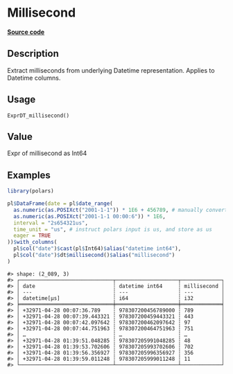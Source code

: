 
# Millisecond

[**Source code**](https://github.com/pola-rs/r-polars/tree/3908b5beab9ec917b825bad8f9a820caad37cb4a/R/expr__datetime.R#L479)

## Description

Extract milliseconds from underlying Datetime representation. Applies to
Datetime columns.

## Usage

<pre><code class='language-R'>ExprDT_millisecond()
</code></pre>

## Value

Expr of millisecond as Int64

## Examples

``` r
library(polars)

pl$DataFrame(date = pl$date_range(
  as.numeric(as.POSIXct("2001-1-1")) * 1E6 + 456789, # manually convert to us
  as.numeric(as.POSIXct("2001-1-1 00:00:6")) * 1E6,
  interval = "2s654321us",
  time_unit = "us", # instruct polars input is us, and store as us
  eager = TRUE
))$with_columns(
  pl$col("date")$cast(pl$Int64)$alias("datetime int64"),
  pl$col("date")$dt$millisecond()$alias("millisecond")
)
```

    #> shape: (2_089, 3)
    #> ┌──────────────────────────────┬────────────────────┬─────────────┐
    #> │ date                         ┆ datetime int64     ┆ millisecond │
    #> │ ---                          ┆ ---                ┆ ---         │
    #> │ datetime[μs]                 ┆ i64                ┆ i32         │
    #> ╞══════════════════════════════╪════════════════════╪═════════════╡
    #> │ +32971-04-28 00:07:36.789    ┆ 978307200456789000 ┆ 789         │
    #> │ +32971-04-28 00:07:39.443321 ┆ 978307200459443321 ┆ 443         │
    #> │ +32971-04-28 00:07:42.097642 ┆ 978307200462097642 ┆ 97          │
    #> │ +32971-04-28 00:07:44.751963 ┆ 978307200464751963 ┆ 751         │
    #> │ …                            ┆ …                  ┆ …           │
    #> │ +32971-04-28 01:39:51.048285 ┆ 978307205991048285 ┆ 48          │
    #> │ +32971-04-28 01:39:53.702606 ┆ 978307205993702606 ┆ 702         │
    #> │ +32971-04-28 01:39:56.356927 ┆ 978307205996356927 ┆ 356         │
    #> │ +32971-04-28 01:39:59.011248 ┆ 978307205999011248 ┆ 11          │
    #> └──────────────────────────────┴────────────────────┴─────────────┘
